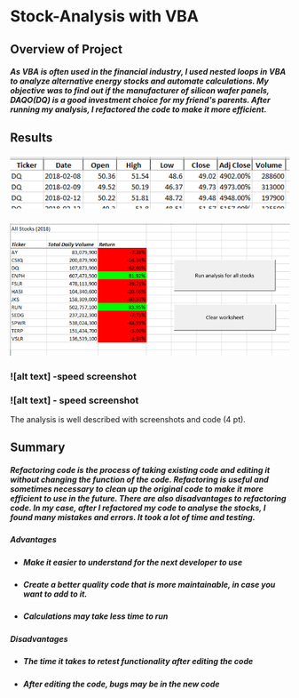 # **Stock-Analysis with VBA**

## **Overview of Project**

##### As VBA is often used in the financial industry, I used nested loops in VBA to analyze alternative energy stocks and automate calculations. My objective was to find out if the manufacturer of silicon wafer panels, DAQO(DQ) is a good investment choice for my friend's parents. After running my analysis, I refactored the code to make it more efficient. 

## **Results**

### ![alt text](stockdata.PNG)

### ![alt text](StockAnalysisResults.PNG) 

### ![alt text] -speed screenshot
### ![alt text] - speed screenshot
The analysis is well described with screenshots and code (4 pt).

## **Summary**

##### Refactoring code is the process of taking existing code and editing it without changing the function of the code.  Refactoring is useful and sometimes necessary to clean up the original code to make it more efficient to use in the future.   There are also disadvantages to refactoring code. In my case, after I refactored my code to analyse the stocks, I found many mistakes and errors.  It took a lot of time and testing. 

##### **Advantages**
- ##### Make it easier to understand for the next developer to use
- ##### Create a better quality code that is more maintainable, in case you want to add to it. 
- ##### Calculations may take less time to run 
 
##### **Disadvantages**
- ##### The time it takes to retest functionality after editing the code
- ##### After editing the code, bugs may be in the new code

